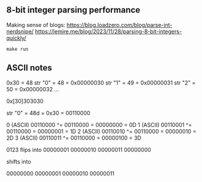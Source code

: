 ## 8-bit integer parsing performance

Making sense of blogs:
https://blog.loadzero.com/blog/parse-int-nerdsnipe/
https://lemire.me/blog/2023/11/28/parsing-8-bit-integers-quickly/

`make run`

## ASCII notes
0x30 = 48
str "0" = 48 = 0x00000030
str "1" = 49 = 0x00000031
str "2" = 50 = 0x00000032
...

0x[30]303030

str "0" = 48d = 0x30 = 00110000

0 (ASCII) 00110000 ^= 00110000 = 00000000 = 0D
1 (ASCII) 00110001 ^= 00110000 = 00000001 = 1D
2 (ASCII) 00110010 ^= 00110000 = 00000010 = 2D
3 (ASCII) 00110011 ^= 00110000 = 00000100 = 3D

0123
flips into
00000001 00000010 00000011 00000000

shifts into

00000000 00000001 00000010 00000011
